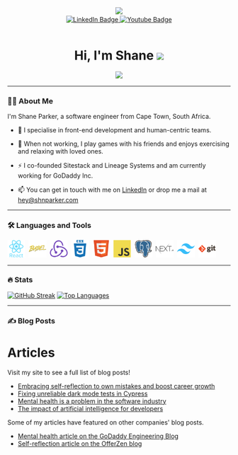 
<div id="header" align="center">
  <img src="https://media3.giphy.com/media/2IudUHdI075HL02Pkk/giphy.gif" width="100"/>
  
  <div id="badges">
    <a href="https://www.linkedin.com/in/shnparker/">
      <img src="https://img.shields.io/badge/LinkedIn-blue?style=for-the-badge&logo=linkedin&logoColor=white" alt="LinkedIn Badge"/>
    </a>
    <a href="https://www.youtube.com/channel/UCXx9opPTu0GrwlwnWtFWBVA">
      <img src="https://img.shields.io/badge/YouTube-red?style=for-the-badge&logo=youtube&logoColor=white" alt="Youtube Badge"/>
    </a>
  </div>
  
  <img src="https://komarev.com/ghpvc/?username=shnparker&style=flat-square&color=blue" alt=""/>
  
  <h1>Hi, I'm Shane <img src="https://media.giphy.com/media/hvRJCLFzcasrR4ia7z/giphy.gif" width="30px"/></h1>
</div>

<div align="center">
  <img src="https://user-images.githubusercontent.com/15893956/202864254-fe60be6e-9fb9-471c-9213-38475a72759c.png"/>
</div>

---

### :man_technologist: About Me

I'm Shane Parker, a software engineer from Cape Town, South Africa. 

- :telescope: I specialise in front-end development and human-centric teams.

- :seedling: When not working, I play games with his friends and enjoys exercising and relaxing with loved ones.

- :zap: I co-founded Sitestack and Lineage Systems and am currently working for GoDaddy Inc.

- :mailbox: You can get in touch with me on [LinkedIn](https://www.linkedin.com/in/shnparker/) or drop me a mail at <a href="mailto:hey@shnparker.com">hey@shnparker.com</a>

---

### :hammer_and_wrench: Languages and Tools

<div>
  <img src="https://github.com/devicons/devicon/blob/master/icons/react/react-original-wordmark.svg" title="React" alt="React" width="40" height="40"/>&nbsp;
  <img src="https://github.com/devicons/devicon/blob/master/icons/babel/babel-original.svg" title="Babel" alt="Babel" width="40" height="40"/>&nbsp;
  <img src="https://github.com/devicons/devicon/blob/master/icons/redux/redux-original.svg" title="Redux" alt="Redux " width="40" height="40"/>&nbsp;
  <img src="https://github.com/devicons/devicon/blob/master/icons/css3/css3-plain-wordmark.svg"  title="CSS3" alt="CSS" width="40" height="40"/>&nbsp;
  <img src="https://github.com/devicons/devicon/blob/master/icons/html5/html5-original.svg" title="HTML5" alt="HTML" width="40" height="40"/>&nbsp;
  <img src="https://github.com/devicons/devicon/blob/master/icons/javascript/javascript-original.svg" title="JavaScript" alt="JavaScript" width="40" height="40"/>&nbsp;
  <img src="https://github.com/devicons/devicon/blob/master/icons/postgresql/postgresql-original.svg" title="PostgreSQL"  alt="PostgreSQL" width="40" height="40"/>&nbsp;
  <img src="https://github.com/devicons/devicon/blob/master/icons/nextjs/nextjs-original-wordmark.svg" title="NextJS"  alt="NextJS" width="40" height="40"/>&nbsp;
  <img src="https://github.com/devicons/devicon/blob/master/icons/tailwindcss/tailwindcss-plain.svg" title="TailwindCSS"  alt="TailwindCSS" width="40" height="40"/>&nbsp;
  <img src="https://github.com/devicons/devicon/blob/master/icons/git/git-original-wordmark.svg" title="Git" **alt="Git" width="40" height="40"/>
</div>

---

### :fire: Stats

[![GitHub Streak](http://github-readme-streak-stats.herokuapp.com?user=shnparker)](https://git.io/streak-stats)
[![Top Languages](https://github-readme-stats.vercel.app/api/top-langs/?username=shnparker&layout=compact)](https://github.com/anuraghazra/github-readme-stats)

---

### :writing_hand: Blog Posts

<!-- BLOG-POST-LIST:START -->
<!-- BLOG-POST-LIST:END -->


# Articles

Visit my site to see a full list of blog posts!

- [Embracing self-reflection to own mistakes and boost career growth](https://www.shnparker.com/articles/self-reflection-to-own-mistakes-and-boost-career-growth)
- [Fixing unreliable dark mode tests in Cypress](https://www.shnparker.com/articles/fixing-unreliable-dark-mode-tests-in-cypress)
- [Mental health is a problem in the software industry](https://www.shnparker.com/articles/mental-health-is-a-problem-in-the-software-industry)
- [The impact of artificial intelligence for developers](https://www.shnparker.com/articles/the-impact-of-artificial-intelligence-for-developers)

Some of my articles have featured on other companies' blog posts.

- [Mental health article on the GoDaddy Engineering Blog](https://www.godaddy.com/engineering/2023/02/03/mental-health-in-software-industry/)
- [Self-reflection article on the OfferZen blog](https://www.offerzen.com/blog/self-reflection-to-own-mistakes-and-boost-career-growth)
